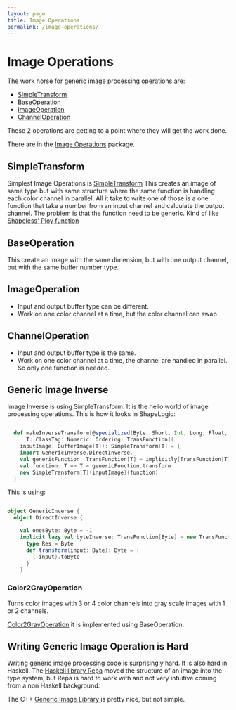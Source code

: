 ```yaml
---
layout: page
title: Image Operations
permalink: /image-operations/
---
```


# Image Operations

The work horse for generic image processing operations are:

* [SimpleTransform](https://github.com/sami-badawi/shapelogic/blob/master/src/main/scala/org/shapelogic/sc/operation/SimpleTransform.scala)
* [BaseOperation](https://github.com/sami-badawi/shapelogic/blob/master/src/main/scala/org/shapelogic/sc/operation/BaseOperation.scala)
* [ImageOperation](https://github.com/sami-badawi/shapelogic/blob/master/src/main/scala/org/shapelogic/sc/operation/ImageOperation.scala)
* [ChannelOperation](https://github.com/sami-badawi/shapelogic/blob/master/src/main/scala/org/shapelogic/sc/operation/ChannelOperation.scala)

These 2 operations are getting to a point where they will get the work done.

There are in the [Image Operations](https://github.com/sami-badawi/shapelogic-scala/tree/master/src/main/scala/org/shapelogic/sc/operation) package.

## SimpleTransform

Simplest Image Operations is [SimpleTransform](https://github.com/sami-badawi/shapelogic/blob/master/src/main/scala/org/shapelogic/sc/operation/SimpleTransform.scala)
This creates an image of same type but with same structure where the same function is handling each color channel in parallel.
All it take to write one of those is a one function that take a number from an input channel and calculate the output channel. The problem is that the function need to be generic. Kind of like [Shapeless' Ploy function](https://github.com/milessabin/shapeless/wiki/Feature-overview:-shapeless-2.0.0#polymorphic-function-values)

## BaseOperation

This create an image with the same dimension, but with one output channel, but with the same buffer number type.

## ImageOperation

* Input and output buffer type can be different.
* Work on one color channel at a time, but the color channel can swap

## ChannelOperation

* Input and output buffer type is the same.
* Work on one color channel at a time, the channel are handled in parallel. So only one function is needed.


## Generic Image Inverse

Image Inverse is using SimpleTransform. It is the hello world of image processing operations. This is how it looks in ShapeLogic:

```scala

  def makeInverseTransform[@specialized(Byte, Short, Int, Long, Float, Double) 
      T: ClassTag: Numeric: Ordering: TransFunction](
    inputImage: BufferImage[T]): SimpleTransform[T] = {
    import GenericInverse.DirectInverse._
    val genericFunction: TransFunction[T] = implicitly[TransFunction[T]]
    val function: T => T = genericFunction.transform
    new SimpleTransform[T](inputImage)(function)
  }
```

This is using:

```scala

object GenericInverse {
  object DirectInverse {

    val onesByte: Byte = -1
    implicit lazy val byteInverse: TransFunction[Byte] = new TransFunction[Byte] {
      type Res = Byte
      def transform(input: Byte): Byte = {
        (~input).toByte
      }
    }

```

### Color2GrayOperation ###

Turns color images with 3 or 4 color channels into gray scale images with 1 or 2 channels.

[Color2GrayOperation](https://github.com/sami-badawi/shapelogic-scala/blob/master/src/main/scala/org/shapelogic/sc/operation/Color2GrayOperation.scala) it is implemented using BaseOperation.

## Writing Generic Image Operation is Hard

Writing generic image processing code is surprisingly hard.  It is also hard in Haskell. The [Haskell library Repa](https://wiki.haskell.org/Numeric_Haskell:_A_Repa_Tutorial) moved the structure of an image into the type system, but Repa is hard to work with and not very intuitive coming from a non Haskell background.

The C++ [Generic Image Library ](http://www.boost.org/doc/libs/1_44_0/libs/gil/doc/html/giltutorial.html) is pretty nice, but not simple.

